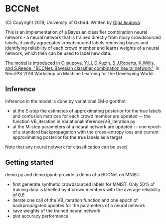 # BCCNet
(C) Copyright 2019, University of Oxford. Written by [Olga Isupova](https://olgaisupova.github.io/)

This is an implementation of a Bayesian classifier combination neural network - a neural network that is trained directly from noisy crowdsourced labels, it jointly aggregates crowdsourced labels removing biases and identifying reliability of each crowd member and learns weights of a neural network, which then can be used to label new data.

The model is introduced in [O.Isupova, Y.Li, D.Kuzin, S.J.Roberts, K.Willis, and S.Reece, "BCCNet: Bayesian classifier combination neural network"](https://arxiv.org/abs/1811.12258), in NeurIPS 2018 Workshop on Machine Learning for the Developing World.

## Inference
Inference in the model is done by variational EM-algorithm:
* at the E-step the estimates of approximating posterior for the true labels and confusion matrices for each crowd member are updated -- the function VB_iteration in VariationalInference/VB_iteration.py
* at the M-step parameters of a neural network are updated -- one epoch of a standard backpropagation with the cross-entropy loss and current approximating posterior for the true labels as a target

Note that any neural network for classification can be used

## Getting started
demo.py and demo.ipynb provide a demo of a BCCNet on MNIST:
* first generate synthetic crowdsourced labels for MNIST. Only 50% of training data is labelled by 4 crowd members with the average reliability of 0.6
* iterate one call of the VB_iteration function and one epoch of backpropagated updates for the parameters of a neural network
* save weights of the trained neural network
* plot accuracy performance 
